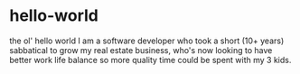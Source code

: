 # hello-world
the ol' hello world
I am a software developer who took a short (10+ years) sabbatical to grow my real estate business, who's now looking to have better work life balance so more quality time could be spent with my 3 kids.
